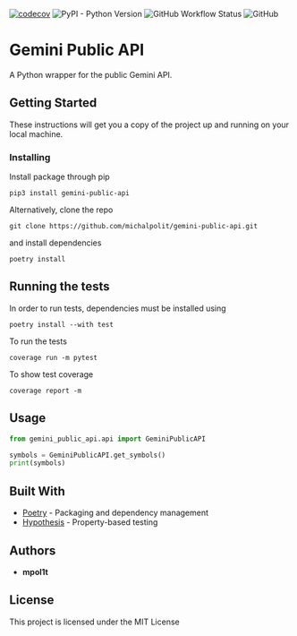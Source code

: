 [![codecov](https://codecov.io/gh/mpol1t/gemini-public-api/branch/main/graph/badge.svg?token=LV1BARCUF9)](https://codecov.io/gh/mpol1t/gemini-public-api)
![PyPI - Python Version](https://img.shields.io/pypi/pyversions/gemini-public-api)
![GitHub Workflow Status](https://img.shields.io/github/actions/workflow/status/mpol1t/gemini-public-api/python-app.yml)
![GitHub](https://img.shields.io/github/license/mpol1t/gemini-public-api)

# Gemini Public API 

A Python wrapper for the public Gemini API.

## Getting Started

These instructions will get you a copy of the project up and running on your local machine.

### Installing
Install package through pip
```
pip3 install gemini-public-api
```

Alternatively, clone the repo

```
git clone https://github.com/michalpolit/gemini-public-api.git
```

and install dependencies

```
poetry install
```


## Running the tests
In order to run tests, dependencies must be installed using
```
poetry install --with test
```

To run the tests

```
coverage run -m pytest
```

To show test coverage

```
coverage report -m
```

## Usage

```python
from gemini_public_api.api import GeminiPublicAPI

symbols = GeminiPublicAPI.get_symbols()
print(symbols)
```

## Built With

* [Poetry](https://python-poetry.org/docs/) - Packaging and dependency management
* [Hypothesis](https://hypothesis.readthedocs.io/en/latest/) - Property-based testing

## Authors

* **mpol1t**

## License

This project is licensed under the MIT License
